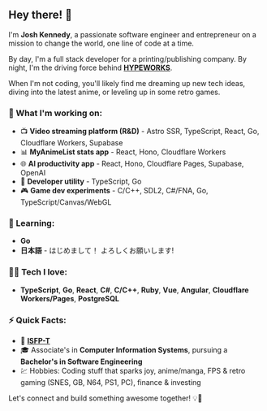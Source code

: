 ## Hey there! 👋

I'm **Josh Kennedy**, a passionate software engineer and entrepreneur on a mission to change the world, one line of code at a time.

By day, I'm a full stack developer for a printing/publishing company. By night, I'm the driving force behind [**HYPEWORKS**](https://github.com/HYPEWORKS).

When I'm not coding, you'll likely find me dreaming up new tech ideas, diving into the latest anime, or leveling up in some retro games.

### 💼 What I'm working on:
- 📺 **Video streaming platform (R&D)** - Astro SSR, TypeScript, React, Go, Cloudflare Workers, Supabase
- 📊 **MyAnimeList stats app** - React, Hono, Cloudflare Workers
- 🌐 **AI productivity app** - React, Hono, Cloudflare Pages, Supabase, OpenAI
- 🧰 **Developer utility** - TypeScript, Go
- 🎮 **Game dev experiments** - C/C++, SDL2, C#/FNA, Go, TypeScript/Canvas/WebGL

### 🚀 Learning:
- **Go**
- **日本語** - はじめまして！ よろしくお願いします!

### 🧑‍💻 Tech I love:
- **TypeScript**, **Go**, **React**, **C#**, **C/C++**, **Ruby**, **Vue**, **Angular**, **Cloudflare Workers/Pages**, **PostgreSQL**

### ⚡ Quick Facts:
- 🎯 **[ISFP-T](https://www.16personalities.com/isfp-personality)** 
- 🎓 Associate's in **Computer Information Systems**, pursuing a **Bachelor's in Software Engineering**
- 💹 Hobbies: Coding stuff that sparks joy, anime/manga, FPS & retro gaming (SNES, GB, N64, PS1, PC), finance & investing

Let's connect and build something awesome together! 💡💪
